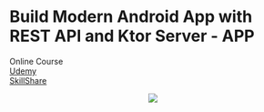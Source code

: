 # Build Modern Android App with REST API and Ktor Server - APP
<p>
  Online Course <br>
  <a href="" align="center">Udemy</a> <br>
  <a href="https://skl.sh/3pGifyb" align="center">SkillShare</a>
</p>
<p align="center">
  <img src="https://i.postimg.cc/4yX4vXCZ/Boruto.png" href="">
</p>
